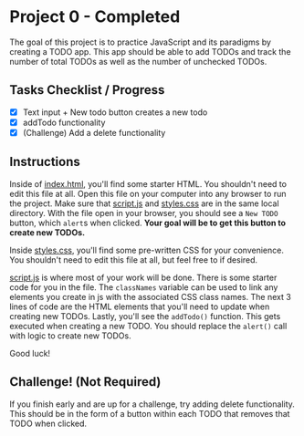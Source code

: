 

# Project 0 - Completed
The goal of this project is to practice JavaScript and its paradigms by creating
a TODO app. This app should be able to add TODOs and track the number of total
TODOs as well as the number of unchecked TODOs.

## Tasks Checklist / Progress
- [x] Text input +  New todo button creates a new todo
- [x] addTodo functionality
- [x] (Challenge) Add a delete functionality

## Instructions
Inside of [index.html](/index.html), you'll find some starter HTML. You shouldn't
need to edit this file at all. Open this file on your computer into any browser
to run the project. Make sure that [script.js](script.js) and [styles.css](styles.css)
are in the same local directory. With the file open in your browser, you should
see a `New TODO` button, which `alert`s when clicked. **Your goal will be to get
this button to create new TODOs.**

Inside [styles.css](styles.css), you'll find some pre-written CSS for your
convenience. You shouldn't need to edit this file at all, but feel free to if
desired.

[script.js](script.js) is where most of your work will be done. There is some
starter code for you in the file. The `classNames` variable can be used to link
any elements you create in js with the associated CSS class names. The next 3
lines of code are the HTML elements that you'll need to update when creating new
TODOs. Lastly, you'll see the `addTodo()` function. This gets executed when
creating a new TODO. You should replace the `alert()` call with logic to create
new TODOs.

Good luck!

## Challenge! (Not Required)
If you finish early and are up for a challenge, try adding delete functionality.
This should be in the form of a button within each TODO that removes that TODO
when clicked. 


